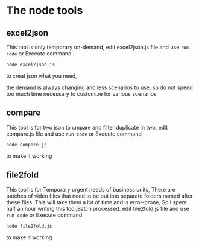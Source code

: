 # The node tools

## excel2json

This tool is only temporary on-demand,
edit excel2json.js file and use `run code`
or Execute command
```
node excel2json.js

```
to creat json what you need,

the demand is always changing and less scenarios to use, 
so do not spend too much time necessary to customize for various scenarios

## compare

This tool is for two json to cmpare and filter duplicate in two,
edit compare.js file and use `run code`
or Execute command
```
node compare.js

```
to make it working


## file2fold
This tool is for Temporary urgent needs of business units,
There are batches of video files that need to be put into separate folders named after these files.
This will take them a lot of time and is error-prone,
So I spent half an hour writing this tool,Batch processed.
edit file2fold.js file and use `run code`
or Execute command
```
node file2fold.js

```
to make it working

